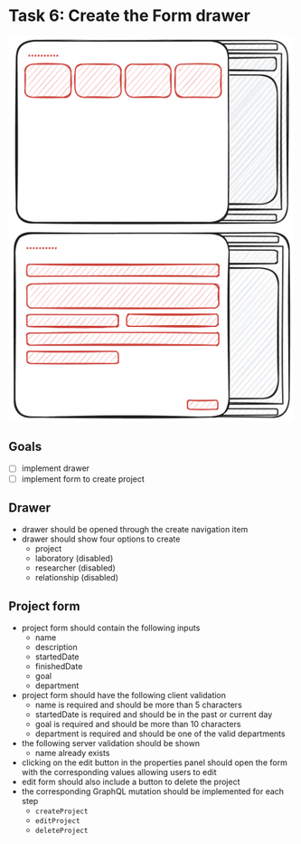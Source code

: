 # Task 6: Create the Form drawer

![sketch of the form drawer](/tasks/assets/task6a.png)
![sketch of the research project create form](/tasks/assets/task6b.png)

## Goals

- [ ] implement drawer
- [ ] implement form to create project

## Drawer

- drawer should be opened through the create navigation item
- drawer should show four options to create
  - project
  - laboratory (disabled)
  - researcher (disabled)
  - relationship (disabled)

## Project form

- project form should contain the following inputs
  - name
  - description
  - startedDate
  - finishedDate
  - goal
  - department
- project form should have the following client validation
  - name is required and should be more than 5 characters
  - startedDate is required and should be in the past or current day
  - goal is required and should be more than 10 characters
  - department is required and should be one of the valid departments
- the following server validation should be shown
  - name already exists
- clicking on the edit button in the properties panel should open the form with the corresponding values allowing users to edit
- edit form should also include a button to delete the project
- the corresponding GraphQL mutation should be implemented for each step
  - `createProject`
  - `editProject`
  - `deleteProject`

